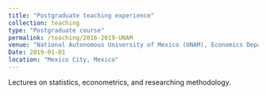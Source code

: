```yaml
---
title: "Postgraduate teaching experience"
collection: teaching
type: "Postgraduate course"
permalink: /teaching/2016-2019-UNAM
venue: "National Autonomous University of Mexico (UNAM), Economics Department. 2016-2019"
Date: 2019-01-01
location: "Mexico City, Mexico"
---
```


Lectures on statistics, econometrics, and researching methodology.

